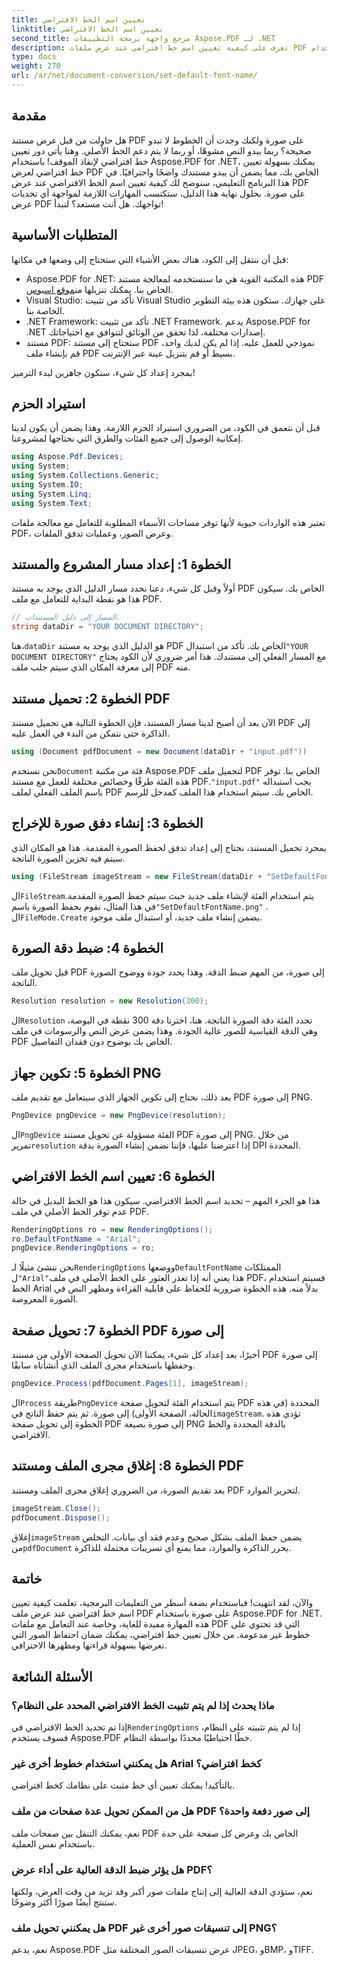 ```yaml
---
title: تعيين اسم الخط الافتراضي
linktitle: تعيين اسم الخط الافتراضي
second_title: مرجع واجهة برمجة التطبيقات Aspose.PDF لـ .NET
description: تعرف على كيفية تعيين اسم خط افتراضي عند عرض ملفات PDF على الصور باستخدام Aspose.PDF for .NET. يغطي هذا الدليل المتطلبات الأساسية والإرشادات خطوة بخطوة والأسئلة الشائعة.
type: docs
weight: 270
url: /ar/net/document-conversion/set-default-font-name/
---
```

## مقدمة

هل حاولت من قبل عرض مستند PDF على صورة ولكنك وجدت أن الخطوط لا تبدو صحيحة؟ ربما يبدو النص مشوهًا، أو ربما لا يتم دعم الخط الأصلي. وهنا يأتي دور تعيين خط افتراضي لإنقاذ الموقف! باستخدام Aspose.PDF for .NET، يمكنك بسهولة تعيين خط افتراضي لعرض PDF الخاص بك، مما يضمن أن يبدو مستندك واضحًا واحترافيًا. في هذا البرنامج التعليمي، سنوضح لك كيفية تعيين اسم الخط الافتراضي عند عرض PDF على صورة. بحلول نهاية هذا الدليل، ستكتسب المهارات اللازمة لمواجهة أي تحديات عرض PDF تواجهك. هل أنت مستعد؟ لنبدأ!

## المتطلبات الأساسية

قبل أن ننتقل إلى الكود، هناك بعض الأشياء التي ستحتاج إلى وضعها في مكانها:

- Aspose.PDF for .NET: هذه المكتبة القوية هي ما سنستخدمه لمعالجة مستند PDF الخاص بنا. يمكنك تنزيلها من[موقع اسبوس](https://releases.aspose.com/pdf/net/).
- Visual Studio: تأكد من تثبيت Visual Studio على جهازك. ستكون هذه بيئة التطوير الخاصة بنا.
- .NET Framework: تأكد من تثبيت .NET Framework. يدعم Aspose.PDF for .NET إصدارات مختلفة، لذا تحقق من الوثائق لتتوافق مع احتياجاتك.
- مستند PDF: ستحتاج إلى مستند PDF نموذجي للعمل عليه. إذا لم يكن لديك واحد، قم بإنشاء ملف PDF بسيط أو قم بتنزيل عينة عبر الإنترنت.

بمجرد إعداد كل شيء، سنكون جاهزين لبدء الترميز!

## استيراد الحزم

قبل أن نتعمق في الكود، من الضروري استيراد الحزم اللازمة. وهذا يضمن أن يكون لدينا إمكانية الوصول إلى جميع الفئات والطرق التي نحتاجها لمشروعنا.

```csharp
using Aspose.Pdf.Devices;
using System;
using System.Collections.Generic;
using System.IO;
using System.Linq;
using System.Text;
```

تعتبر هذه الواردات حيوية لأنها توفر مساحات الأسماء المطلوبة للتعامل مع معالجة ملفات PDF، وعرض الصور، وعمليات تدفق الملفات.

## الخطوة 1: إعداد مسار المشروع والمستند

أولاً وقبل كل شيء، دعنا نحدد مسار الدليل الذي يوجد به مستند PDF الخاص بك. سيكون هذا هو نقطة البداية للتعامل مع ملف PDF.

```csharp
// المسار إلى دليل المستندات.
string dataDir = "YOUR DOCUMENT DIRECTORY";
```
 هنا،`dataDir` هو الدليل الذي يوجد به مستند PDF الخاص بك. تأكد من استبدال`"YOUR DOCUMENT DIRECTORY"` مع المسار الفعلي إلى مستندك. هذا أمر ضروري لأن الكود يحتاج إلى معرفة المكان الذي سيتم جلب ملف PDF منه.

## الخطوة 2: تحميل مستند PDF

الآن بعد أن أصبح لدينا مسار المستند، فإن الخطوة التالية هي تحميل مستند PDF إلى الذاكرة حتى نتمكن من البدء في العمل عليه.

```csharp
using (Document pdfDocument = new Document(dataDir + "input.pdf"))
```
 نحن نستخدم`Document` فئة من مكتبة Aspose.PDF لتحميل ملف PDF الخاص بنا. توفر هذه الفئة طرقًا وخصائص مختلفة للعمل مع مستند PDF.`"input.pdf"` يجب استبداله باسم الملف الفعلي لملف PDF الخاص بك. سيتم استخدام هذا الملف كمدخل للرسم.

## الخطوة 3: إنشاء دفق صورة للإخراج

بمجرد تحميل المستند، نحتاج إلى إعداد تدفق لحفظ الصورة المقدمة. هذا هو المكان الذي سيتم فيه تخزين الصورة الناتجة.

```csharp
using (FileStream imageStream = new FileStream(dataDir + "SetDefaultFontName.png", FileMode.Create))
```
 ال`FileStream`يتم استخدام الفئة لإنشاء ملف جديد حيث سيتم حفظ الصورة المقدمة. في هذا المثال، نقوم بحفظ الصورة باسم`"SetDefaultFontName.png"` . ال`FileMode.Create` يضمن إنشاء ملف جديد، أو استبدال ملف موجود.

## الخطوة 4: ضبط دقة الصورة

قبل تحويل ملف PDF إلى صورة، من المهم ضبط الدقة. وهذا يحدد جودة ووضوح الصورة الناتجة.

```csharp
Resolution resolution = new Resolution(300);
```
 ال`Resolution` تحدد الفئة دقة الصورة الناتجة. هنا، اخترنا دقة 300 نقطة في البوصة، وهي الدقة القياسية للصور عالية الجودة. وهذا يضمن عرض النص والرسومات في ملف PDF الخاص بك بوضوح دون فقدان التفاصيل.

## الخطوة 5: تكوين جهاز PNG

بعد ذلك، نحتاج إلى تكوين الجهاز الذي سيتعامل مع تقديم ملف PDF إلى صورة PNG.

```csharp
PngDevice pngDevice = new PngDevice(resolution);
```
 ال`PngDevice` الفئة مسؤولة عن تحويل مستند PDF إلى صورة PNG. من خلال تمرير`resolution` إذا اعترضنا عليها، فإننا نضمن إنشاء الصورة بدقة DPI المحددة.

## الخطوة 6: تعيين اسم الخط الافتراضي

هذا هو الجزء المهم – تحديد اسم الخط الافتراضي. سيكون هذا هو الخط البديل في حالة عدم توفر الخط الأصلي في ملف PDF.

```csharp
RenderingOptions ro = new RenderingOptions();
ro.DefaultFontName = "Arial";
pngDevice.RenderingOptions = ro;
```
 نحن ننشئ مثيلًا لـ`RenderingOptions` ووضعها`DefaultFontName` الممتلكات ل`"Arial"`هذا يعني أنه إذا تعذر العثور على الخط الأصلي في ملف PDF، فسيتم استخدام الخط Arial بدلاً منه. هذه الخطوة ضرورية للحفاظ على قابلية القراءة ومظهر النص في الصورة المعروضة.

## الخطوة 7: تحويل صفحة PDF إلى صورة

أخيرًا، بعد إعداد كل شيء، يمكننا الآن تحويل الصفحة الأولى من مستند PDF إلى صورة وحفظها باستخدام مجرى الملف الذي أنشأناه سابقًا.

```csharp
pngDevice.Process(pdfDocument.Pages[1], imageStream);
```
 ال`Process` طريقة`PngDevice` يتم استخدام الفئة لتحويل صفحة PDF المحددة (في هذه الحالة، الصفحة الأولى) إلى صورة. ثم يتم حفظ الناتج في`imageStream`. تؤدي هذه الخطوة إلى تحويل صفحة PDF إلى صورة بصيغة PNG بالدقة المحددة والخط الافتراضي.

## الخطوة 8: إغلاق مجرى الملف ومستند PDF

بعد تقديم الصورة، من الضروري إغلاق مجرى الملف ومستند PDF لتحرير الموارد.

```csharp
imageStream.Close();
pdfDocument.Dispose();
```
إغلاق`imageStream` يضمن حفظ الملف بشكل صحيح وعدم فقد أي بيانات. التخلص من`pdfDocument` يحرر الذاكرة والموارد، مما يمنع أي تسريبات محتملة للذاكرة.

## خاتمة

والآن، لقد انتهيت! فباستخدام بضعة أسطر من التعليمات البرمجية، تعلمت كيفية تعيين اسم خط افتراضي عند عرض ملف PDF على صورة باستخدام Aspose.PDF for .NET. هذه المهارة مفيدة للغاية، وخاصة عند التعامل مع ملفات PDF التي قد تحتوي على خطوط غير مدعومة. من خلال تعيين خط افتراضي، يمكنك ضمان احتفاظ الصور التي تعرضها بسهولة قراءتها ومظهرها الاحترافي.

## الأسئلة الشائعة

### ماذا يحدث إذا لم يتم تثبيت الخط الافتراضي المحدد على النظام؟
 إذا تم تحديد الخط الافتراضي في`RenderingOptions` إذا لم يتم تثبيته على النظام، فسوف يستخدم Aspose.PDF خطًا احتياطيًا محددًا بواسطة النظام.

### هل يمكنني استخدام خطوط أخرى غير Arial كخط افتراضي؟
بالتأكيد! يمكنك تعيين أي خط مثبت على نظامك كخط افتراضي.

### هل من الممكن تحويل عدة صفحات من ملف PDF إلى صور دفعة واحدة؟
نعم، يمكنك التنقل بين صفحات ملف PDF الخاص بك وعرض كل صفحة على حدة باستخدام نفس العملية.

### هل يؤثر ضبط الدقة العالية على أداء عرض PDF؟
نعم، ستؤدي الدقة العالية إلى إنتاج ملفات صور أكبر وقد تزيد من وقت العرض، ولكنها ستنتج أيضًا صورًا أكثر وضوحًا.

### هل يمكنني تحويل ملف PDF إلى تنسيقات صور أخرى غير PNG؟
نعم، يدعم Aspose.PDF عرض تنسيقات الصور المختلفة مثل JPEG، وBMP، وTIFF.